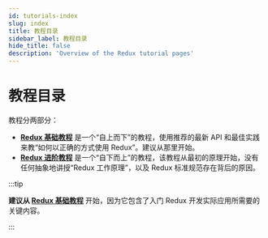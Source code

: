 ```yaml
---
id: tutorials-index
slug: index
title: 教程目录
sidebar_label: 教程目录
hide_title: false
description: 'Overview of the Redux tutorial pages'
---
```


# 教程目录

教程分两部分：

- [**Redux 基础教程**](./essentials/part-1-overview-concepts) 是一个“自上而下”的教程，使用推荐的最新 API 和最佳实践来教“如何以正确的方式使用 Redux”。建议从那里开始。
- [**Redux 进阶教程**](./fundamentals/part-1-overview.md) 是一个“自下而上”的教程，该教程从最初的原理开始，没有任何抽象地讲授“Redux 工作原理”，以及 Redux 标准规范存在背后的原因。

:::tip

**建议从 [Redux 基础教程](./essentials/part-1-overview-concepts)** 开始，因为它包含了入门 Redux 开发实际应用所需要的关键内容。

:::
